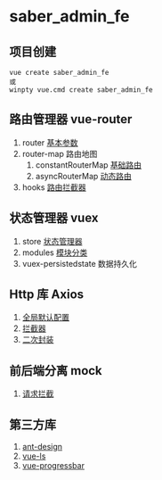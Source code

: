 # saber_admin_fe

## 项目创建

```
vue create saber_admin_fe
或
winpty vue.cmd create saber_admin_fe
```

## 路由管理器 vue-router

1.  router [基本参数](src\router\router.js)
2.  router-map 路由地图
    1.  constantRouterMap [基础路由](src\router\router-map\constant-router.js)
    2.  asyncRouterMap [动态路由](src\router\router-map\async-router.js)
3.  hooks [路由拦截器](src\router\hooks.js)

## 状态管理器 vuex

1.  store [状态管理器](src\store\index.js)
2.  modules [模块分类](src\store\modules\index.bundle.js)
3.  vuex-persistedstate 数据持久化

## Http 库 Axios

1.  [全局默认配置](src\axios\default.config.js)
2.  [拦截器](src\axios\interceptors.js)
3.  [二次封装](src\axios\encapsulation.js)

## 前后端分离 mock

1.  [请求拦截](src\mock\index.js)

## 第三方库

1.  [ant-design](src\core\use\ant-design.js)
2.  [vue-ls](src\core\use\vue-ls.js)
3.  [vue-progressbar](src\utils\mixin\vue-progressbar.js)
